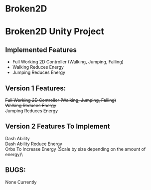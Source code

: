 # Broken2D
# Broken2D Unity Project

## Implemented Features
* Full Working 2D Controller (Walking, Jumping, Falling)
* Walking Reduces Energy
* Jumping Reduces Energy

## Version 1 Features:
~~Full Working 2D Controller (Walking, Jumping, Falling)~~\
~~Walking Reduces Energy~~\
~~Jumping Reduces Energy~~

## Version 2 Features To Implement
Dash Ability\
Dash Ability Reduce Energy\
Orbs To Increase Energy (Scale by size depending on the amount of energy)\


## BUGS:
None Currently